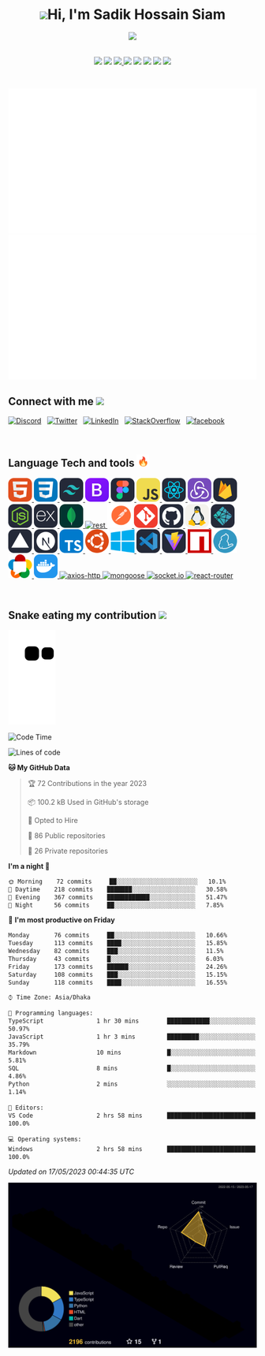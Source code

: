 <h1 align="center"><img src="https://media.giphy.com/media/hvRJCLFzcasrR4ia7z/giphy.gif" width="5%">Hi, I'm Sadik Hossain Siam</h1>

<div align="center">
<img src='https://readme-typing-svg.herokuapp.com?duration=2500&color=00F7BB&background=04031FCD&center=true&vCenter=true&height=120&lines=MERN+STACK+DEVELOPER+;PASSIONATE+LEARNER;+PROBLEM+SOLVER' >

</div>
<!-- <h3 align="center">A passionate frontend developer from Bangladesh.</h3> -->

<!-- I am a frontend focused full stack web app developer. I am always learning new stuff and I enjoy web development.

- 💬 Ask me about Web app/ Javascript.

- 🌱 I’m currently learning **MERN Stack | Docker | Kubernetes | AWS**

- 💬 Ask me about **Web Development** -->
<br/>

<p align="center">
<img src="https://gpvc.arturio.dev/Sadik-Hossain"/>
<img src="https://badges.strrl.dev/years/Sadik-Hossain"/>
<a href="https://github.com/Sadik-Hossain?tab=repositories" target="blank">
<img src="https://badges.strrl.dev/repos/Sadik-Hossain"/>
</a>
<img src="https://badges.strrl.dev/contributions/all/Sadik-Hossain"/>
<img src="https://badges.strrl.dev/commits/all/Sadik-Hossain"/>
<img src="https://badges.strrl.dev/issues/all/Sadik-Hossain"/>
<img src="https://badges.strrl.dev/prs/all/Sadik-Hossain"/>
<a href="https://www.youtube.com/channel/UCVcSaa4eoHzPGoTYbMmIPBg" target="blank">
<img src="https://img.shields.io/youtube/channel/subscribers/UCVcSaa4eoHzPGoTYbMmIPBg?color=blue"/>
</a>
</p>

<br/>
<!-- ![](https://raw.githubusercontent.com/Sadik-Hossain/github-stats/master/generated/languages.svg#gh-dark-mode-only) -->
<p align="center">
<img src="https://raw.githubusercontent.com/Sadik-Hossain/github-stats-transparent/output/generated/overview.svg"/>
<img src="https://raw.githubusercontent.com/Sadik-Hossain/github-stats-transparent/output/generated/languages.svg"/>
</p>

## Connect with me <img src="https://media.giphy.com/media/5WJ6SOKeNKrSzblU4R/giphy.gif" width="25"/>

[![Discord](https://img.shields.io/badge/discord-red?style=flat-square&logo=discord&labelColor=000&color=royalblue)](https://discord.com/channels/1036326353198395393/1036326354557345874)&nbsp;&nbsp;
[![Twitter](https://img.shields.io/badge/twitter-red?style=flat-square&logo=twitter&labelColor=000&color=blue)](https://twitter.com/sadik_code)&nbsp;&nbsp;
[![LinkedIn](https://img.shields.io/badge/linekedin-red?style=flat-square&logo=linkedin&labelColor=000&color=blue)](https://linkedin.com/in/sadik-hossain-siam/)&nbsp;&nbsp;
[![StackOverflow](https://img.shields.io/badge/stackoverflow-red?style=flat-square&logo=stackoverflow&labelColor=000&color=orange)](https://stackoverflow.com/users/users/18439750/sadik-h)&nbsp;&nbsp;
[![facebook](https://img.shields.io/badge/facebook-red?style=flat-square&logo=facebook&labelColor=000&color=blue)](https://fb.com/web.sadik.h/)

<!--<details>-->
 <!-- <summary><h3 align="top">My followers&nbsp;<img src="./img/star_1.gif" width="25"/></h3></summary>-->

<!--START_SECTION:top-followers-->

<!--END_SECTION:top-followers-->
 <!-- </details>-->

<br/>
<!-- <h3 align="left">Connect with me:</h3> -->

<!-- <p align="left"> -->
<!-- <a href="https://twitter.com/sadikhossainsam" target="blank"><img align="center" src="https://raw.githubusercontent.com/rahuldkjain/github-profile-readme-generator/master/src/images/icons/Social/twitter.svg" alt="sadikhossainsam" height="30" width="40" /></a> -->
<!-- <a href="https://linkedin.com/in/sadik-hossain-siam/" target="blank"><img align="center" src="https://raw.githubusercontent.com/rahuldkjain/github-profile-readme-generator/master/src/images/icons/Social/linked-in-alt.svg" alt="sadik-hossain-siam/" height="30" width="40" /></a> -->

<!-- <a href="https://stackoverflow.com/users/users/18439750/sadik-h" target="blank"><img align="center" src="https://raw.githubusercontent.com/rahuldkjain/github-profile-readme-generator/master/src/images/icons/Social/stack-overflow.svg" alt="users/18439750/sadik-h" height="30" width="40" /></a> -->

<!-- <a href="https://fb.com/web.sadik.h/" target="blank"><img align="center" src="https://raw.githubusercontent.com/rahuldkjain/github-profile-readme-generator/master/src/images/icons/Social/facebook.svg" alt="web.sadik.h/" height="30" width="40" /></a> -->

<!-- </p> -->

<!-- <h3 align="left">Languages and Tools:</h3>
<div style="background-color:#fff">
<p align="left"> <a href="https://getbootstrap.com" target="_blank" rel="noreferrer"> <img src="https://raw.githubusercontent.com/devicons/devicon/master/icons/bootstrap/bootstrap-plain-wordmark.svg" alt="bootstrap" width="40" height="40"/> </a> <a href="https://www.w3schools.com/css/" target="_blank" rel="noreferrer"> <img src="https://raw.githubusercontent.com/devicons/devicon/master/icons/css3/css3-original-wordmark.svg" alt="css3" width="40" height="40"/> </a> <a href="https://www.figma.com/" target="_blank" rel="noreferrer"> <img src="https://www.vectorlogo.zone/logos/figma/figma-icon.svg" alt="figma" width="40" height="40"/> </a> <a href="https://firebase.google.com/" target="_blank" rel="noreferrer"> <img src="https://www.vectorlogo.zone/logos/firebase/firebase-icon.svg" alt="firebase" width="40" height="40"/> </a> <a href="https://git-scm.com/" target="_blank" rel="noreferrer"> <img src="https://www.vectorlogo.zone/logos/git-scm/git-scm-icon.svg" alt="git" width="40" height="40"/> </a> <a href="https://www.w3.org/html/" target="_blank" rel="noreferrer"> <img src="https://raw.githubusercontent.com/devicons/devicon/master/icons/html5/html5-original-wordmark.svg" alt="html5" width="40" height="40"/> </a> <a href="https://developer.mozilla.org/en-US/docs/Web/JavaScript" target="_blank" rel="noreferrer"> <img src="https://raw.githubusercontent.com/devicons/devicon/master/icons/javascript/javascript-original.svg" alt="javascript" width="40" height="40"/> </a> <a href="https://www.mongodb.com/" target="_blank" rel="noreferrer"> <img src="https://raw.githubusercontent.com/devicons/devicon/master/icons/mongodb/mongodb-original-wordmark.svg" alt="mongodb" width="40" height="40"/> </a> <a href="https://nextjs.org/" target="_blank" rel="noreferrer"> <img src="https://cdn.worldvectorlogo.com/logos/nextjs-2.svg" alt="nextjs" width="40" height="40"/> </a> <a href="https://nodejs.org" target="_blank" rel="noreferrer"> <img src="https://raw.githubusercontent.com/devicons/devicon/master/icons/nodejs/nodejs-original-wordmark.svg" alt="nodejs" width="40" height="40"/> </a> <a href="https://reactjs.org/" target="_blank" rel="noreferrer"> <img src="https://raw.githubusercontent.com/devicons/devicon/master/icons/react/react-original-wordmark.svg" alt="react" width="40" height="40"/> </a> <a href="https://tailwindcss.com/" target="_blank" rel="noreferrer"> <img src="https://www.vectorlogo.zone/logos/tailwindcss/tailwindcss-icon.svg" alt="tailwind" width="40" height="40"/> </a> </p></div>
<hr/>
<p align="center"><img  src="https://github-readme-stats.vercel.app/api/top-langs?username=sadik-hossain&show_icons=true&theme=dracula&locale=en&layout=compact" alt="sadik-hossain" /></p>
<hr/>
<p align="center" ><img  src="https://github-readme-stats.vercel.app/api?username=sadik-hossain&show_icons=true&theme=highcontrast&locale=en" alt="sadik-hossain" /></p>
<hr/>
<p align="center"><img  src="https://github-readme-streak-stats.herokuapp.com/?user=sadik-hossain&theme=highcontrast" alt="sadik-hossain" /></p>
<p align="center"><img  src="https://activity-graph.herokuapp.com/graph?username=sadik-hossain&bg_color=050915&color=00db75&line=00ad5c&point=ffffff&area=true&hide_border=true" alt="sadik-hossain" /></p> -->

## Language Tech and tools <img src="./img/fire.gif" width="25"/>

<p align="left">
<a href="#">
<img src="./img/html.svg" width="48" height="48" alt="html" />
</a>
<a href="#">
<img src="./img/css.svg" width="48" height="48" alt="css" />
</a>
<a href="https://tailwind.com/">
<img src="./img/tailwind.svg" width="48" height="48" alt="tailwind" />
</a>
<a href="https://getbootstrap.com/">
<img src="./img/bootstrap.svg" width="48" height="48" alt="bootstrap" />
</a>
<a href="https://www.figma.com/">
<img src="./img/figma.svg" width="48" height="48" alt="figma" />
</a>
<a href="https://developer.mozilla.org/">
<img src="./img/js.svg" width="48" height="48" alt="js" />
</a>
<a href="https://reactjs.org/">
<img src="./img/react.svg" width="48" height="48" alt="react" />
</a>
<a href="https://redux.js.org/">
<img src="./img/redux.svg" width="48" height="48" alt="redux" />
</a>
<a href="https://firebase.google.com/">
<img src="./img/firebase.svg" width="48" height="48" alt="firebase" />
</a>
<a href="https://nodejs.org/en/">
<img src="./img/nodejs.svg" width="48" height="48" alt="nodejs" />
</a>
  <a href="https://expressjs.com/">
    <img src="./img/express.svg" width="48" height="48" alt="express" />
  </a>
  <a href="https://www.mongodb.com/">
    <img src="./img/mongodb.svg" width="48" height="48" alt="mongodb" />
  </a>
  <a href="https://restfulapi.net/">
    <img src="https://user-images.githubusercontent.com/25181517/192107858-fe19f043-c502-4009-8c47-476fc89718ad.png" width="48" height="48" alt="rest" />
  </a>
  <a href="https://www.postman.com/">
    <img src="./img/postman.svg" width="50" height="50" alt="postman" />
  </a>
  <a href="https://git-scm.com/">
    <img src="./img/git.svg" width="48" height="48" alt="git" />
  </a>
  <a href="https://github.com/">
    <img src="./img/github.svg" width="48" height="48" alt="github" />
  </a>
  <a href="https://www.linux.org/">
    <img src="./img/linux.svg" width="48" height="48" alt="linux" />
  </a>
  <a href="https://www.netlify.com/">
    <img src="./img/netlify.svg" width="48" height="48" alt="netlify" />
  </a>
  <a href="https://vercel.com/">
    <img src="./img/vercel.svg" width="48" height="48" alt="vercel" />
  </a>
  <a href="https://nextjs.org/">
    <img src="./img/next.svg" width="48" height="48" alt="next" />
  </a>
  <a href="https://www.typescriptlang.org/">
    <img src="./img/ts.svg" width="48" height="48" alt="ts" />
  </a>
  <a href="https://ubuntu.com/">
    <img src="./img/ubuntu.svg" width="48" height="48" alt="ubuntu" />
  </a>
  <a href="https://www.microsoft.com/en-us/windows">
    <img src="./img/windows.svg" width="48" height="48" alt="windows" />
  </a>
  <a href="https://code.visualstudio.com/">
    <img src="./img/vscode.svg" width="48" height="48" alt="vscode" />
  </a>
  <a href="https://vitejs.dev/">
    <img src="./img/vite.svg" width="48" height="48" alt="vite" />
  </a>
  <a href="https://www.npmjs.com/">
    <img src="./img/npm_1.svg" width="48" height="48" alt="npm" />
  </a>
  <a href="https://yarnpkg.com/">
    <img src="./img/yarn.svg" width="48" height="48" alt="yarn" />
  </a>

  <a href="https://www.webrtc.org/">
    <img src="./img/webrtc.svg" width="48" height="48" alt="webrtc" />
  </a>
  <a href="https://www.docker.com/">
    <img src="./img/docker.svg" width="48" height="48" alt="docker" />
  </a>
   <a href="https://axios-http.com/">
    <img src="https://github.com/bestofjs/bestofjs-webui/blob/master/public/logos/axios.dark.svg" width="48" height="48" alt="axios-http" />
  </a>
  <a href="https://mongoosejs.com/">
    <img src="https://github.com/Automattic/mongoose/blob/master/docs/images/mongoose.svg" width="52" height="52" alt="mongoose" />
  </a>
   <a href="https://socket.io/">
    <img src="https://github.com/bestofjs/bestofjs-webui/blob/master/public/logos/socketio.svg" width="52" height="52" alt="socket.io" />
  </a>
  <a href="https://reactrouter.com">
    <img src="https://github.com/bestofjs/bestofjs-webui/blob/master/public/logos/react-router.svg" width="52" height="52" alt="react-router" />
  </a>
  
  
</p>
<!--snake eating graph  🐍-->
<br/>

## Snake eating my contribution <img src="https://media.giphy.com/media/2k49XQtYpqzsTtzzYE/giphy.gif" width="100" />

![snake gif](https://github.com/Sadik-Hossain/Sadik-Hossain/blob/output/github-contribution-grid-snake-dark.svg#gh-dark-mode-only)

<!-- github-contribution-grid-snake-dark.svg#gh-dark-mode-only -->

<!--START_SECTION:waka-->
![Code Time](http://img.shields.io/badge/Code%20Time-262%20hrs%202%20mins-blue)

![Lines of code](https://img.shields.io/badge/From%20%27Hello%20World%27%20I%27ve%20written-279%20Thousand%20lines%20of%20code-blue)

**🐱 My GitHub Data** 

> 🏆 72 Contributions in the year 2023
 > 
> 📦 100.2 kB Used in GitHub's storage 
 > 
> 💼 Opted to Hire
 > 
> 📜 86 Public repositories 
 > 
> 🔑 26 Private repositories  
 > 
**I'm a night 🦉** 

```text
🌞 Morning    72 commits     ██░░░░░░░░░░░░░░░░░░░░░░░   10.1% 
🌆 Daytime    218 commits    ███████░░░░░░░░░░░░░░░░░░   30.58% 
🌃 Evening    367 commits    ████████████░░░░░░░░░░░░░   51.47% 
🌙 Night      56 commits     ██░░░░░░░░░░░░░░░░░░░░░░░   7.85%

```
📅 **I'm most productive on Friday** 

```text
Monday       76 commits     ██░░░░░░░░░░░░░░░░░░░░░░░   10.66% 
Tuesday      113 commits    ████░░░░░░░░░░░░░░░░░░░░░   15.85% 
Wednesday    82 commits     ███░░░░░░░░░░░░░░░░░░░░░░   11.5% 
Thursday     43 commits     █░░░░░░░░░░░░░░░░░░░░░░░░   6.03% 
Friday       173 commits    ██████░░░░░░░░░░░░░░░░░░░   24.26% 
Saturday     108 commits    ███░░░░░░░░░░░░░░░░░░░░░░   15.15% 
Sunday       118 commits    ████░░░░░░░░░░░░░░░░░░░░░   16.55%

```


```text
⌚︎ Time Zone: Asia/Dhaka

💬 Programming languages: 
TypeScript               1 hr 30 mins        ████████████░░░░░░░░░░░░░   50.97% 
JavaScript               1 hr 3 mins         █████████░░░░░░░░░░░░░░░░   35.79% 
Markdown                 10 mins             █░░░░░░░░░░░░░░░░░░░░░░░░   5.81% 
SQL                      8 mins              █░░░░░░░░░░░░░░░░░░░░░░░░   4.86% 
Python                   2 mins              ░░░░░░░░░░░░░░░░░░░░░░░░░   1.14%

📝 Editors: 
VS Code                  2 hrs 58 mins       █████████████████████████   100.0%

💻 Operating systems: 
Windows                  2 hrs 58 mins       █████████████████████████   100.0%

```


 *Updated on 17/05/2023 00:44:35 UTC*
<!--END_SECTION:waka-->

![](./profile-3d-contrib/profile-night-rainbow.svg)

